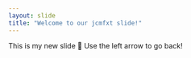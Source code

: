 ```yaml
---
layout: slide
title: "Welcome to our jcmfxt slide!"
---
```

This is my new slide :tada:
Use the left arrow to go back!

